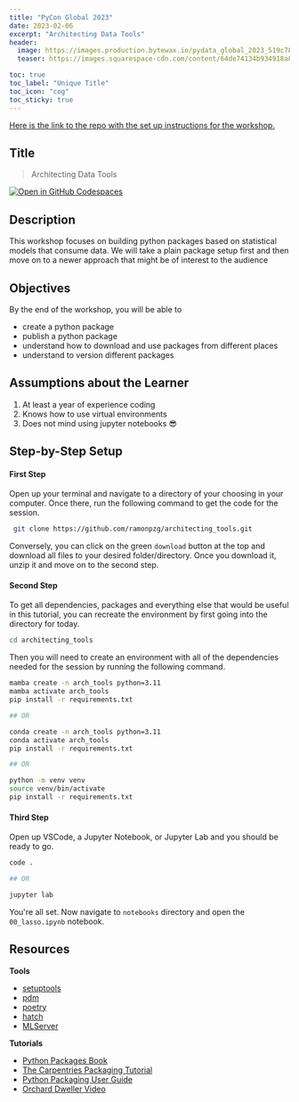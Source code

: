 ```yaml
---
title: "PyCon Global 2023"
date: 2023-02-06
excerpt: "Architecting Data Tools"
header:
  image: https://images.production.bytewax.io/pydata_global_2023_519c788d2c.png
  teaser: https://images.squarespace-cdn.com/content/64de74134b934918a87ee54c/1693516640751-8NY806SDQSSCXMMSDYK5/PyDataGlobal-two-globes-horizontal1200x600.png?content-type=image%2Fpng

toc: true
toc_label: "Unique Title"
toc_icon: "cog"
toc_sticky: true
---
```


[Here is the link to the repo with the set up instructions for the workshop.](https://github.com/ramonpzg/architecting_tools)

## Title 

> Architecting Data Tools

[![Open in GitHub Codespaces](https://github.com/codespaces/badge.svg)](https://codespaces.new/ramonpzg/architecting_tools)

## Description

This workshop focuses on building python packages based on statistical models that 
consume data. We will take a plain package setup first and then move on to a newer 
approach that might be of interest to the audience

## Objectives

By the end of the workshop, you will be able to
- create a python package
- publish a python package
- understand how to download and use packages from different places
- understand to version different packages

## Assumptions about the Learner

1. At least a year of experience coding
2. Knows how to use virtual environments
3. Does not mind using jupyter notebooks 😎


## Step-by-Step Setup

#### First Step

Open up your terminal and navigate to a directory of your choosing in your 
computer. Once there, run the following command to get the code for the session.

```sh
 git clone https://github.com/ramonpzg/architecting_tools.git
```

Conversely, you can click on the green `download` button at the top and download all
files to your desired folder/directory. Once you download it, unzip it and move on
to the second step.

#### Second Step

To get all dependencies, packages and everything else that would be useful in this
tutorial, you can recreate the environment by first going into the directory for today.

```sh
cd architecting_tools
```

Then you will need to create an environment with all of the dependencies needed 
for the session by running the following command.

```sh
mamba create -n arch_tools python=3.11
mamba activate arch_tools
pip install -r requirements.txt

## OR

conda create -n arch_tools python=3.11
conda activate arch_tools
pip install -r requirements.txt

## OR

python -m venv venv
source venv/bin/activate
pip install -r requirements.txt
```
#### Third Step

Open up VSCode, a Jupyter Notebook, or Jupyter Lab and you should be ready to go.

```sh
code .

## OR

jupyter lab
```

You're all set. Now navigate to `notebooks` directory and open the `00_lasso.ipynb` notebook.



## Resources

**Tools**
- [setuptools](https://setuptools.pypa.io/en/latest/)
- [pdm](https://pdm-project.org/latest/)
- [poetry](https://python-poetry.org/)
- [hatch](https://hatch.pypa.io/latest/)
- [MLServer](https://mlserver.readthedocs.io/en/latest/)

**Tutorials**
- [Python Packages Book](https://py-pkgs.org/welcome)
- [The Carpentries Packaging Tutorial](https://carpentries-incubator.github.io/python_packaging/instructor/index.html)
- [Python Packaging User Guide](https://packaging.python.org/en/latest/overview/)
- [Orchard Dweller Video](https://www.youtube.com/watch?v=cOFyf0_CDhI&ab_channel=OrchardDweller)
